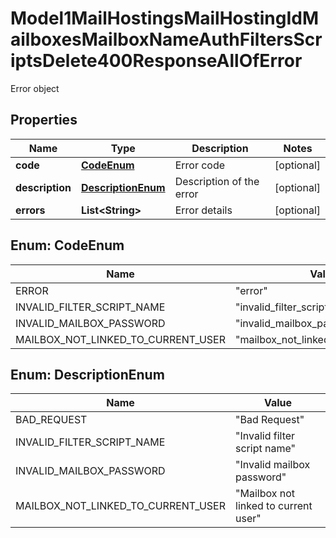 

# Model1MailHostingsMailHostingIdMailboxesMailboxNameAuthFiltersScriptsDelete400ResponseAllOfError

Error object

## Properties

| Name | Type | Description | Notes |
|------------ | ------------- | ------------- | -------------|
|**code** | [**CodeEnum**](#CodeEnum) | Error code |  [optional] |
|**description** | [**DescriptionEnum**](#DescriptionEnum) | Description of the error |  [optional] |
|**errors** | **List&lt;String&gt;** | Error details |  [optional] |



## Enum: CodeEnum

| Name | Value |
|---- | -----|
| ERROR | &quot;error&quot; |
| INVALID_FILTER_SCRIPT_NAME | &quot;invalid_filter_script_name&quot; |
| INVALID_MAILBOX_PASSWORD | &quot;invalid_mailbox_password&quot; |
| MAILBOX_NOT_LINKED_TO_CURRENT_USER | &quot;mailbox_not_linked_to_current_user&quot; |



## Enum: DescriptionEnum

| Name | Value |
|---- | -----|
| BAD_REQUEST | &quot;Bad Request&quot; |
| INVALID_FILTER_SCRIPT_NAME | &quot;Invalid filter script name&quot; |
| INVALID_MAILBOX_PASSWORD | &quot;Invalid mailbox password&quot; |
| MAILBOX_NOT_LINKED_TO_CURRENT_USER | &quot;Mailbox not linked to current user&quot; |




